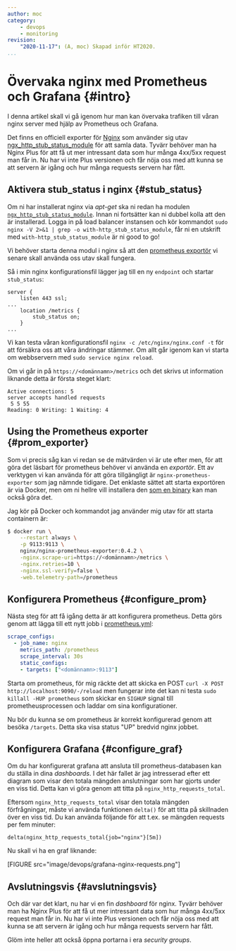 ```yaml
---
author: moc 
category:
    - devops
    - monitoring
revision:
    "2020-11-17": (A, moc) Skapad inför HT2020.
...
```

Övervaka nginx med Prometheus och Grafana {#intro}
=====================================================

I denna artikel skall vi gå igenom hur man kan övervaka trafiken till våran nginx server med hjälp av Prometheus och Grafana.

<!--more-->


Det finns en officiell exporter för [Nginx](https://github.com/nginxinc/nginx-prometheus-exporter) som använder sig utav [ngx_http_stub_status_module](http://nginx.org/en/docs/http/ngx_http_stub_status_module.html) för att samla data. Tyvärr behöver man ha Nginx Plus för att få ut mer intressant data som hur många 4xx/5xx request man får in. Nu har vi inte Plus versionen och får nöja oss med att kunna se att servern är igång och hur många requests servern har fått.


Aktivera stub_status i nginx {#stub_status}
---------------------------------------------------------
Om ni har installerat nginx via *apt-get* ska ni redan ha modulen [`ngx_http_stub_status_module`](http://nginx.org/en/docs/http/ngx_http_stub_status_module.html). Innan ni fortsätter kan ni dubbel kolla att den är installerad. Logga in på load balancer instansen och kör kommandot `sudo nginx -V 2>&1 | grep -o with-http_stub_status_module`, får ni en utskrift med `with-http_stub_status_module` är ni good to go!

Vi behöver starta denna modul i nginx så att den [prometheus exportör](https://github.com/nginxinc/nginx-prometheus-exporter) vi senare skall använda oss utav skall fungera.


Så i min nginx konfigurationsfil lägger jag till en ny `endpoint` och startar `stub_status`:

```
server {
    listen 443 ssl;
...
    location /metrics {
        stub_status on;
    }
...
```

Vi kan testa våran konfigurationsfil `nginx -c /etc/nginx/nginx.conf -t` för att försäkra oss att våra ändringar stämmer. Om allt går igenom kan vi starta om webbservern med `sudo service nginx reload`.


Om vi går in på `https://<domännamn>/metrics` och det skrivs ut information liknande detta är första steget klart:

```
Active connections: 5 
server accepts handled requests
 5 5 55 
Reading: 0 Writing: 1 Waiting: 4 
```


Using the Prometheus exporter {#prom_exporter}
---------------------------------------------------------
Som vi precis såg kan vi redan se de mätvärden vi är ute efter men, för att göra det läsbart för prometheus behöver vi använda en *exportör*. Ett av verktygen vi kan använda för att göra tillgängligt är `nginx-prometheus-exporter` som jag nämnde tidigare. Det enklaste sättet att starta exportören är via Docker, men om ni hellre vill installera den [som en binary](https://github.com/nginxinc/nginx-prometheus-exporter#running-the-exporter-binary) kan man också göra det.

Jag kör på Docker och kommandot jag använder mig utav för att starta containern är:

```bash
$ docker run \
    --restart always \
    -p 9113:9113 \
    nginx/nginx-prometheus-exporter:0.4.2 \
    -nginx.scrape-uri=https://<domännamn>/metrics \
    -nginx.retries=10 \
    -nginx.ssl-verify=false \
    -web.telemetry-path=/prometheus
```

Konfigurera Prometheus {#configure_prom}
---------------------------------------------------------
Nästa steg för att få igång detta är att konfigurera prometheus. Detta görs genom att lägga till ett nytt jobb i [prometheus.yml](https://devconnected.com/complete-node-exporter-mastery-with-prometheus/#b_Installing_Prometheus):

```yml
scrape_configs: 
  - job_name: nginx
    metrics_path: /prometheus
    scrape_interval: 30s
    static_configs: 
    - targets: ["<domännamn>:9113"]
```

Starta om prometheus, för mig räckte det att skicka en POST `curl -X POST http://localhost:9090/-/reload` men fungerar inte det kan ni testa `sudo killall -HUP prometheus` som skickar en `SIGHUP` signal till prometheusprocessen och laddar om sina konfigurationer.

Nu bör du kunna se om prometheus är korrekt konfigurerad genom att besöka `/targets`. Detta ska visa status "UP" bredvid nginx jobbet.


Konfigurera Grafana {#configure_graf}
---------------------------------------------------------
Om du har konfigurerat grafana att ansluta till prometheus-databasen kan du ställa in dina *dashboards*. I det här fallet är jag intresserad efter ett diagram som visar den totala mängden anslutningar som har gjorts under en viss tid. Detta kan vi göra genom att titta på `nginx_http_requests_total`.

Eftersom `nginx_http_requests_total` visar den totala mängden förfrågningar, måste vi använda funktionen `delta()` för att titta på skillnaden över en viss tid. Du kan använda följande för att t.ex. se mängden requests per fem minuter:

```
delta(nginx_http_requests_total{job="nginx"}[5m])
```

Nu skall vi ha en graf liknande:

[FIGURE src="image/devops/grafana-nginx-requests.png"]


Avslutningsvis {#avslutningsvis}
-------------------------------------
Och där var det klart, nu har vi en fin *dashboard* för nginx. Tyvärr behöver man ha Nginx Plus för att få ut mer intressant data som hur många 4xx/5xx request man får in. Nu har vi inte Plus versionen och får nöja oss med att kunna se att servern är igång och hur många requests servern har fått.

Glöm inte heller att också öppna portarna i era *security groups*.